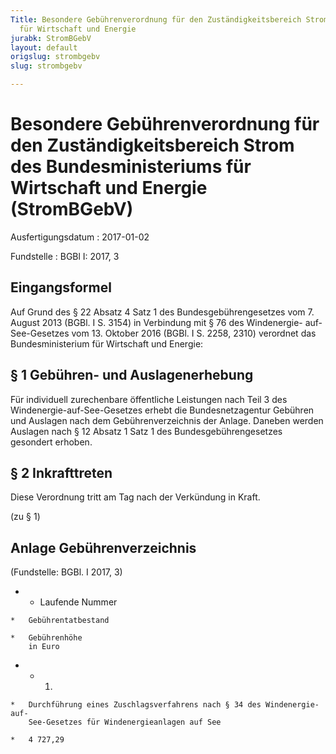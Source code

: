 ```yaml
---
Title: Besondere Gebührenverordnung für den Zuständigkeitsbereich Strom des Bundesministeriums
  für Wirtschaft und Energie
jurabk: StromBGebV
layout: default
origslug: strombgebv
slug: strombgebv

---
```


# Besondere Gebührenverordnung für den Zuständigkeitsbereich Strom des Bundesministeriums für Wirtschaft und Energie (StromBGebV)

Ausfertigungsdatum
:   2017-01-02

Fundstelle
:   BGBl I: 2017, 3


## Eingangsformel

Auf Grund des § 22 Absatz 4 Satz 1 des Bundesgebührengesetzes vom 7.
August 2013 (BGBl. I S. 3154) in Verbindung mit § 76 des Windenergie-
auf-See-Gesetzes vom 13. Oktober 2016 (BGBl. I S. 2258, 2310)
verordnet das Bundesministerium für Wirtschaft und Energie:


## § 1 Gebühren- und Auslagenerhebung

Für individuell zurechenbare öffentliche Leistungen nach Teil 3 des
Windenergie-auf-See-Gesetzes erhebt die Bundesnetzagentur Gebühren und
Auslagen nach dem Gebührenverzeichnis der Anlage. Daneben werden
Auslagen nach § 12 Absatz 1 Satz 1 des Bundesgebührengesetzes
gesondert erhoben.


## § 2 Inkrafttreten

Diese Verordnung tritt am Tag nach der Verkündung in Kraft.

(zu § 1)

## Anlage Gebührenverzeichnis

(Fundstelle: BGBl. I 2017, 3)


*    *   Laufende
        Nummer

    *   Gebührentatbestand

    *   Gebührenhöhe
        in Euro


*    *   1.

    *   Durchführung eines Zuschlagsverfahrens nach § 34 des Windenergie-auf-
        See-Gesetzes für Windenergieanlagen auf See

    *   4 727,29



